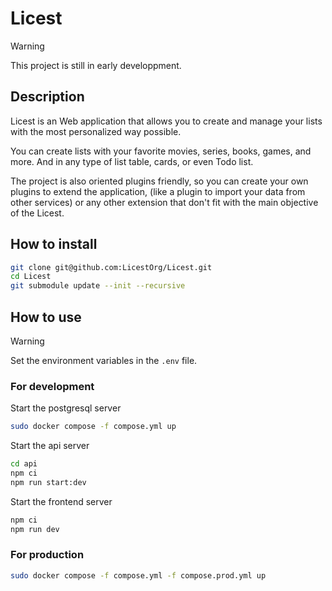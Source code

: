 # Licest

> [!WARNING]
> This project is still in early developpment.

## Description

Licest is an Web application that allows you to create and manage your lists with the most personalized way possible.

You can create lists with your favorite movies, series, books, games, and more. And in any type of list table, cards, or even Todo list.

The project is also oriented plugins friendly, so you can create your own plugins to extend the application, (like a plugin to import your data from other services) or any other extension that don't fit with the main objective of the Licest.

## How to install
```bash
git clone git@github.com:LicestOrg/Licest.git
cd Licest
git submodule update --init --recursive
```

## How to use

> [!WARNING]
> Set the environment variables in the `.env` file.

### For development

Start the postgresql server
```bash
sudo docker compose -f compose.yml up
```

Start the api server
```bash
cd api
npm ci
npm run start:dev
```

Start the frontend server
```bash
npm ci
npm run dev
```

### For production

```bash
sudo docker compose -f compose.yml -f compose.prod.yml up
```

